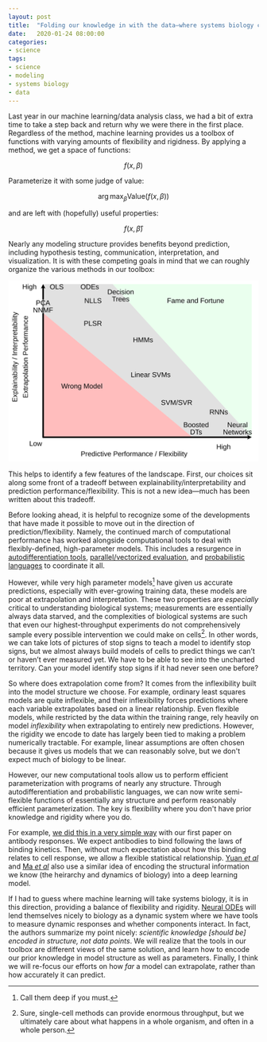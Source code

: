 ```yaml
---
layout: post
title:  "Folding our knowledge in with the data—where systems biology could be headed"
date:   2020-01-24 08:00:00
categories:
- science
tags:
- science
- modeling
- systems biology
- data
---
```


Last year in our machine learning/data analysis class, we had a bit of extra time to take a step back and return why we were there in the first place. Regardless of the method, machine learning provides us a toolbox of functions with varying amounts of flexibility and rigidness. By applying a method, we get a space of functions:

$$ f(x, \beta) $$

Parameterize it with some judge of value:

$$ \arg\max_{\beta} \textrm{Value}(f(x, \beta)) $$

and are left with (hopefully) useful properties:

$$ f(x, \hat{\beta}) $$

Nearly any modeling structure provides benefits beyond prediction, including hypothesis testing, communication, interpretation, and visualization. It is with these competing goals in mind that we can roughly organize the various methods in our toolbox:

![Our toolkit of models.](/public/images/models-plot.svg)

This helps to identify a few features of the landscape. First, our choices sit along some front of a tradeoff between explainability/interpretability and prediction performance/flexibility. This is not a new idea—much has been written about this tradeoff.

Before looking ahead, it is helpful to recognize some of the developments that have made it possible to move out in the direction of prediction/flexibility. Namely, the continued march of computational performance has worked alongside computational tools to deal with flexibly-defined, high-parameter models. This includes a resurgence in [autodifferentiation tools](http://tensorly.org/stable/index.html), [parallel/vectorized evaluation](https://www.tensorflow.org), and [probabilistic languages](https://mc-stan.org) to coordinate it all.

However, while very high parameter models[^deep] have given us accurate predictions, especially with ever-growing training data, these models are poor at extrapolation and interpretation. These two properties are _especially_ critical to understanding biological systems; measurements are essentially always data starved, and the complexities of biological systems are such that even our highest-throughput experiments do not comprehensively sample every possible intervention we could make on cells[^invivo]. In other words, we can take lots of pictures of stop signs to teach a model to identify stop signs, but we almost always build models of cells to predict things we can’t or haven’t ever measured yet. We have to be able to see into the uncharted territory. Can your model identify stop signs if it had never seen one before?

So where does extrapolation come from? It comes from the inflexibility built into the model structure we choose. For example, ordinary least squares models are quite inflexible, and their inflexibility forces predictions where each variable extrapolates based on a linear relationship. Even flexible models, while restricted by the data within the training range, rely heavily on model *inflexibility* when extrapolating to entirely new predictions. However, the rigidity we encode to date has largely been tied to making a problem numerically tractable. For example, linear assumptions are often chosen because it gives us models that we can reasonably solve, but we don't expect much of biology to be linear.

However, our new computational tools allow us to perform efficient parameterization with programs of nearly any structure. Through autodifferentiation and probabilistic languages, we can now write semi-flexible functions of essentially any structure and perform reasonably efficient parameterization. The key is flexibility where you don't have prior knowledge and rigidity where you do.

For example, [we did this in a very simple way](https://doi.org/10.1016/j.cels.2018.05.018) with our first paper on antibody responses. We expect antibodies to bind following the laws of binding kinetics. Then, without much expectation about how this binding relates to cell response, we allow a flexible statistical relationship. [Yuan *et al*](https://www.biorxiv.org/content/10.1101/746842v1) and [Ma *et al*](https://www.nature.com/articles/nmeth.4627) also use a similar idea of encoding the structural information we know (the heirarchy and dynamics of biology) into a deep learning model.

If I had to guess where machine learning will take systems biology, it is in this direction, providing a balance of flexibility and rigidity. [Neural ODEs](https://www.stochasticlifestyle.com/how-to-train-interpretable-neural-networks-that-accurately-extrapolate-from-small-data/) will lend themselves nicely to biology as a dynamic system where we have tools to measure dynamic responses and whether components interact. In fact, the authors summarize my point nicely: *scientific knowledge [should be] encoded in structure, not data points*. We will realize that the tools in our toolbox are different views of the same solution, and learn how to encode our prior knowledge in model structure as well as parameters. Finally, I think we will re-focus our efforts on how *far* a model can extrapolate, rather than how accurately it can predict.

[^deep]: Call them deep if you must.

[^invivo]: Sure, single-cell methods can provide enormous throughput, but we ultimately care about what happens in a whole organism, and often in a whole person.
